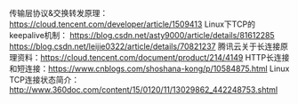 传输层协议&交换转发原理：  https://cloud.tencent.com/developer/article/1509413
Linux下TCP的keepalive机制： https://blog.csdn.net/asty9000/article/details/81612285 https://blog.csdn.net/leijie0322/article/details/70821237
腾讯云关于长连接原理资料：https://cloud.tencent.com/document/product/214/4149
HTTP长连接和短连接：https://www.cnblogs.com/shoshana-kong/p/10584875.html
Linux TCP连接状态简介： http://www.360doc.com/content/15/0120/11/13029862_442248753.shtml